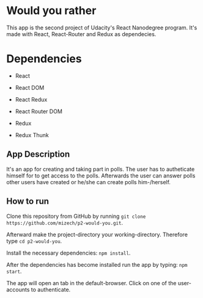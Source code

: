 # Would you rather

This app is the second project of Udacity's React Nanodegree program.
It's made with React, React-Router and Redux as dependecies.

# Dependencies

- React

- React DOM

- React Redux

- React Router DOM

- Redux

- Redux Thunk

## App Description

It's an app for creating and taking part in polls.
The user has to autheticate himself for to get access to the polls.
Afterwards the user can answer polls other users have created or he/she can create polls him-/herself.

## How to run

Clone this repository from GitHub by running `git clone https://github.com/mizech/p2-would-you.git`.

Afterward make the project-directory your working-directory. Therefore type `cd p2-would-you`.

Install the necessary dependencies: `npm install`.

After the dependencies has become installed run the app by typing: `npm start`.

The app will open an tab in the default-browser. Click on one of the user-accounts to authenticate.
